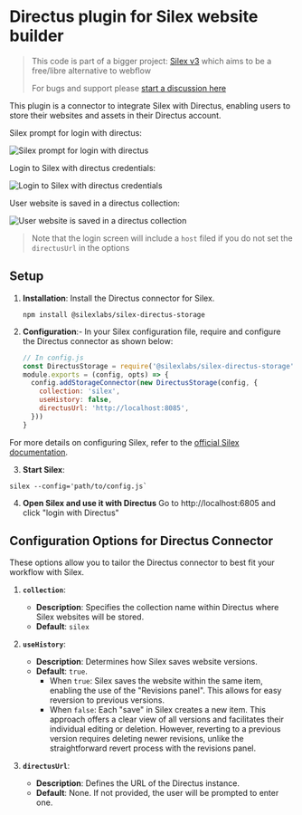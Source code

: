 # Directus plugin for Silex website builder

> This code is part of a bigger project: [Silex v3](https://www.silex.me/) which aims to be a free/libre alternative to webflow
>
> For bugs and support please [start a discussion here](https://community.silex.me)

This plugin is a connector to integrate Silex with Directus, enabling users to store their websites and assets in their Directus account.

Silex prompt for login with directus:

![Silex prompt for login with directus](https://github.com/silexlabs/Silex/assets/715377/358bdf58-e5fb-4245-9130-856ad34ae7df)

Login to Silex with directus credentials:

![Login to Silex with directus credentials](https://github.com/silexlabs/Silex/assets/715377/5f58e396-0b66-4b47-adc6-165561a2c056)

User website is saved in a directus collection:

![User website is saved in a directus collection](https://github.com/silexlabs/Silex/assets/715377/5831ae1a-ad66-4939-bd89-9c4930019776)

> Note that the login screen will include a `host` filed if you do not set the `directusUrl` in the options

## **Setup**

1. **Installation**: 
   Install the Directus connector for Silex.
   ```
   npm install @silexlabs/silex-directus-storage
   ```

2. **Configuration**:-
   In your Silex configuration file, require and configure the Directus connector as shown below:

   ```javascript
   // In config.js
   const DirectusStorage = require('@silexlabs/silex-directus-storage')
   module.exports = (config, opts) => {
     config.addStorageConnector(new DirectusStorage(config, {
       collection: 'silex',
       useHistory: false,
       directusUrl: 'http://localhost:8085',
     }))
   }
   ```

  For more details on configuring Silex, refer to the [official Silex documentation](https://docs.silex.me/en/dev/config).

3. **Start Silex**:
  ```
  silex --config='path/to/config.js`
  ```

4. **Open Silex and use it with Directus**
  Go to http://localhost:6805 and click "login with Directus"

## **Configuration Options for Directus Connector**

These options allow you to tailor the Directus connector to best fit your workflow with Silex.

1. **`collection`**: 
   - **Description**: Specifies the collection name within Directus where Silex websites will be stored.
   - **Default**: `silex`

2. **`useHistory`**: 
   - **Description**: Determines how Silex saves website versions.
   - **Default**: `true`.
     - When `true`: Silex saves the website within the same item, enabling the use of the "Revisions panel". This allows for easy reversion to previous versions.
     - When `false`: Each "save" in Silex creates a new item. This approach offers a clear view of all versions and facilitates their individual editing or deletion. However, reverting to a previous version requires deleting newer revisions, unlike the straightforward revert process with the revisions panel.

3. **`directusUrl`**: 
   - **Description**: Defines the URL of the Directus instance.
   - **Default**: None. If not provided, the user will be prompted to enter one.

